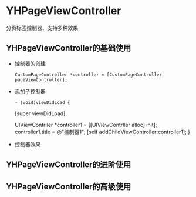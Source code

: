 # YHPageViewController
分页标签控制器、支持多种效果
## YHPageViewController的基础使用
  * 控制器的创建
    
    `
    CustomPageController *controller = [CustomPageController pageViewController];
    `
    
  * 添加子控制器
  
        - (void)viewDidLoad {
      
      [super viewDidLoad];
      
      UIViewContrller *controller1 = [[UIViewContrller alloc] init];
      controller1.title = @"控制器1";
      [self addChildViewController:controller1];
    } 
  
  * 控制器效果
## YHPageViewController的进阶使用
## YHPageViewController的高级使用
